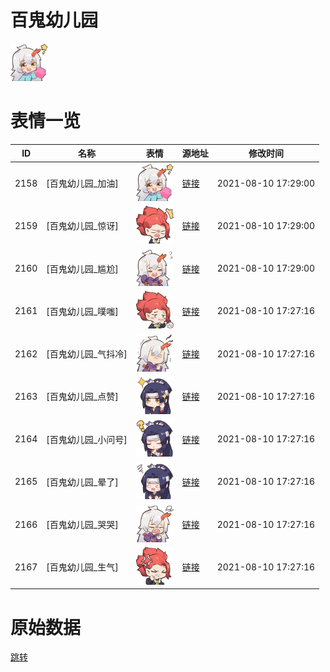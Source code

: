# 百鬼幼儿园

<img src="./cover.png" height="60" alt="cover" />

# 表情一览

|ID|名称|表情|源地址|修改时间|
|----|----|----|----|----|
|2158|[百鬼幼儿园_加油]|<img src="./pic/002158_%5B百鬼幼儿园_加油%5D.png" height="60" alt="加油"/>|[链接](http://i0.hdslb.com/bfs/emote/bfa0cf8377987c81edb0e55c9d0664c863f509fd.png)|2021-08-10 17:29:00|
|2159|[百鬼幼儿园_惊讶]|<img src="./pic/002159_%5B百鬼幼儿园_惊讶%5D.png" height="60" alt="惊讶"/>|[链接](http://i0.hdslb.com/bfs/emote/9252fdff361ed5cce4ca6607f49f5b4d496bd224.png)|2021-08-10 17:29:00|
|2160|[百鬼幼儿园_尴尬]|<img src="./pic/002160_%5B百鬼幼儿园_尴尬%5D.png" height="60" alt="尴尬"/>|[链接](http://i0.hdslb.com/bfs/emote/ae923d9550c363b5d71cea40dc374d2bfb375d52.png)|2021-08-10 17:29:00|
|2161|[百鬼幼儿园_噗嗤]|<img src="./pic/002161_%5B百鬼幼儿园_噗嗤%5D.png" height="60" alt="噗嗤"/>|[链接](http://i0.hdslb.com/bfs/emote/fe0773c465d917b7e823641e21194ae6fc9937ff.png)|2021-08-10 17:27:16|
|2162|[百鬼幼儿园_气抖冷]|<img src="./pic/002162_%5B百鬼幼儿园_气抖冷%5D.png" height="60" alt="气抖冷"/>|[链接](http://i0.hdslb.com/bfs/emote/392142cb6e0c89e159b4c27cb9419a0650c54c04.png)|2021-08-10 17:27:16|
|2163|[百鬼幼儿园_点赞]|<img src="./pic/002163_%5B百鬼幼儿园_点赞%5D.png" height="60" alt="点赞"/>|[链接](http://i0.hdslb.com/bfs/emote/b51cc481fee291491eded5e25378ca1e2edcf416.png)|2021-08-10 17:27:16|
|2164|[百鬼幼儿园_小问号]|<img src="./pic/002164_%5B百鬼幼儿园_小问号%5D.png" height="60" alt="小问号"/>|[链接](http://i0.hdslb.com/bfs/emote/472c2454945fbf1288055f7028fe34bc463264c2.png)|2021-08-10 17:27:16|
|2165|[百鬼幼儿园_晕了]|<img src="./pic/002165_%5B百鬼幼儿园_晕了%5D.png" height="60" alt="晕了"/>|[链接](http://i0.hdslb.com/bfs/emote/6a78a11767714a9dab0a59c2ede37088d76e2ab4.png)|2021-08-10 17:27:16|
|2166|[百鬼幼儿园_哭哭]|<img src="./pic/002166_%5B百鬼幼儿园_哭哭%5D.png" height="60" alt="哭哭"/>|[链接](http://i0.hdslb.com/bfs/emote/e6d6bb9e209ca0215b1368f6a08803bde49419f1.png)|2021-08-10 17:27:16|
|2167|[百鬼幼儿园_生气]|<img src="./pic/002167_%5B百鬼幼儿园_生气%5D.png" height="60" alt="生气"/>|[链接](http://i0.hdslb.com/bfs/emote/983c8bb5cc65a673c83a5afab435299c0400e8a1.png)|2021-08-10 17:27:16|

# 原始数据

[跳转](./raw.json)

